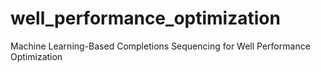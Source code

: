 # well_performance_optimization
Machine Learning-Based Completions Sequencing for Well Performance Optimization
